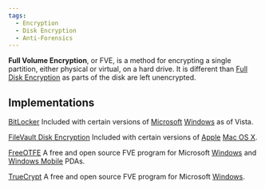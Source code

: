 ```yaml
---
tags:
  - Encryption
  - Disk Encryption
  - Anti-Forensics
---
```

**Full Volume Encryption**, or FVE, is a method for encrypting a single
partition, either physical or virtual, on a hard drive. It is different
than [Full Disk Encryption](full_disk_encryption.md) as parts of
the disk are left unencrypted.

## Implementations

[BitLocker](bitlocker_disk_encryption.md)
Included with certain versions of [Microsoft](microsoft.md)
[Windows](windows.md) as of Vista.

<!-- -->

[FileVault Disk Encryption](filevault_disk_encryption.md)
Included with certain versions of [Apple](apple_inc.md) [Mac OS
X](mac_os_x.md).

<!-- -->

[FreeOTFE](freeotfe.md)
A free and open source FVE program for Microsoft
[Windows](windows.md) and [Windows
Mobile](microsoft_windows_mobile.md) PDAs.

<!-- -->

[TrueCrypt](truecrypt.md)
A free and open source FVE program for Microsoft
[Windows](windows.md).
